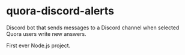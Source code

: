 # quora-discord-alerts
Discord bot that sends messages to a Discord channel when selected Quora users write new answers.

First ever Node.js project.
